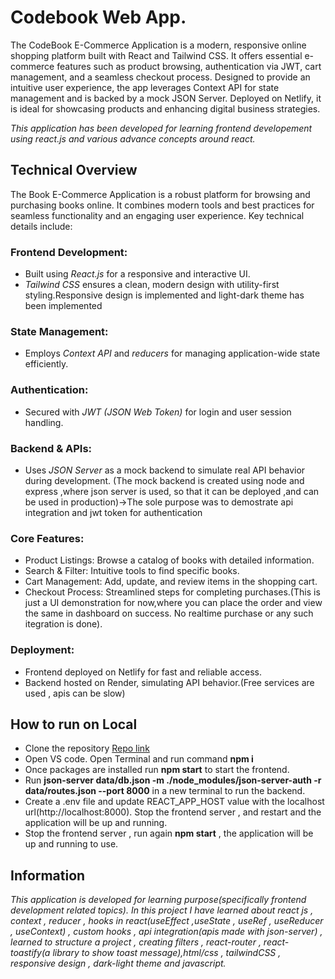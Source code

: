 # Codebook Web App.

The CodeBook E-Commerce Application is a modern, responsive online shopping platform built with React and Tailwind CSS. It offers essential e-commerce features such as product browsing, authentication via JWT, cart management, and a seamless checkout process. Designed to provide an intuitive user experience, the app leverages Context API for state management and is backed by a mock JSON Server. Deployed on Netlify, it is ideal for showcasing products and enhancing digital business strategies.

*This application has been developed  for learning frontend developement using react.js and various advance concepts around react.*

## Technical Overview
The Book E-Commerce Application is a robust platform for browsing and purchasing books online. It combines modern tools and best practices for seamless functionality and an engaging user experience. Key technical details include:

### Frontend Development:
- Built using *React.js* for a responsive and interactive UI.
- *Tailwind CSS* ensures a clean, modern design with utility-first styling.Responsive design is implemented and light-dark theme has been implemented

### State Management:
- Employs *Context API* and *reducers* for managing application-wide state efficiently.
  
### Authentication:
- Secured with *JWT (JSON Web Token)* for login and user session handling.
  
### Backend & APIs:
- Uses *JSON Server* as a mock backend to simulate real API behavior during development.
(The mock backend is created using node and express ,where  json server is used, so that it can be deployed ,and can be used in production)->The sole purpose was to demostrate
api integration and jwt token for authentication
  
### Core Features:
- Product Listings: Browse a catalog of books with detailed information.
- Search & Filter: Intuitive tools to find specific books.
- Cart Management: Add, update, and review items in the shopping cart.
- Checkout Process: Streamlined steps for completing purchases.(This is just a UI demonstration for now,where you can place the order and view the same in dashboard on success.
No realtime purchase or any such itegration is done).
  
### Deployment:
- Frontend deployed on Netlify for fast and reliable access.
- Backend hosted on Render, simulating API behavior.(Free services are used , apis can be slow)

## How to run on Local

- Clone the repository [Repo link](https://github.com/vikram-12/book-ecom-app)
- Open VS code. Open Terminal and run command **npm i**
- Once packages are installed run **npm start** to start the frontend.
- Run **json-server data/db.json -m ./node_modules/json-server-auth  -r data/routes.json  --port 8000** in a new terminal to run the backend.
- Create a .env file and update REACT_APP_HOST value with the localhost url(http://localhost:8000). Stop the frontend server , and restart and the application will be up and running.
- Stop the frontend server , run again **npm start** , the application will be up and running to use.


## Information

*This application is developed for learning purpose(specifically frontend development related topics). In this project I have learned about react js , context , reducer , hooks in react(useEffect ,useState , useRef , useReducer , useContext) , custom hooks , api integration(apis made with json-server) , learned to structure a project , creating filters , react-router , react-toastify(a library to show toast message),html/css , tailwindCSS , responsive design , dark-light theme and javascript.*
